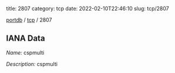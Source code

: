 title: 2807
category: tcp
date: 2022-02-10T22:46:10
slug: tcp/2807

[portdb](/) / [tcp](/category/tcp.html) / 2807


## IANA Data

_Name:_ cspmulti

_Description:_ cspmulti

